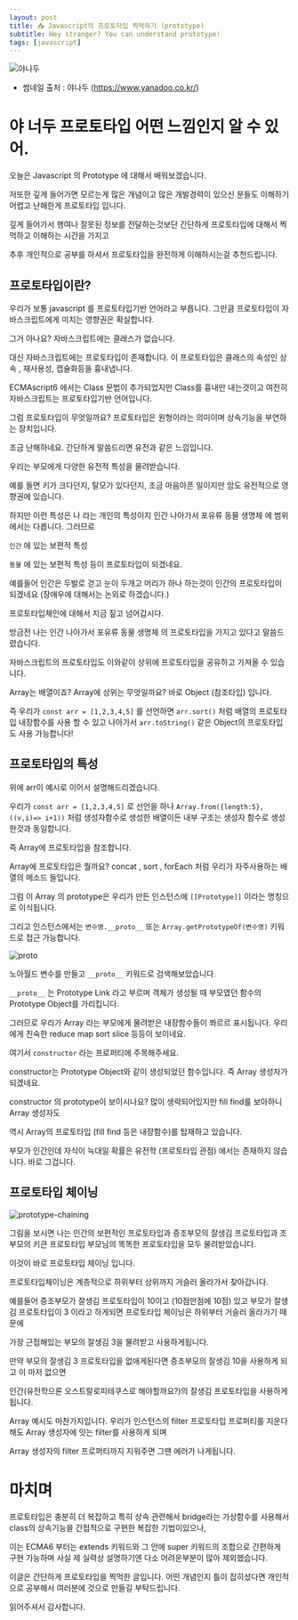 ```yaml
---
layout: post
title: 📥 Javascript의 프로토타입 찍먹하기 (prototype)
subtitle: Hey stranger? You can understand prototype!
tags: [javascript]
---
```


<p></p>

![야나두](https://mblogthumb-phinf.pstatic.net/MjAxNzA3MjVfMjgy/MDAxNTAwOTQ3ODU0NDYx.nr2KvglxcxWit7mSM1HNOzYtmvDNdY9g9u6v9abbKZ8g.eWCCgEdVLr4G7CiEOHdSgRqwyPwW_jZ5yOjJHvHVi-0g.JPEG.imok0328/%EC%95%BC%EB%82%98%EB%91%90_%EC%A1%B0%EC%A0%95%EC%A0%81_1.jpg?type=w800)
- 썸네일 출처 : 야나두 (https://www.yanadoo.co.kr/)

# 야 너두 프로토타입 어떤 느낌인지 알 수 있어.

오늘은 Javascript 의 Prototype 에 대해서 배워보겠습니다.

저또한 깊게 들어가면 모르는게 많은 개념이고 많은 개발경력이 있으신 분들도 이해하기 어렵고 난해한게 프로토타입 입니다.

깊게 들어가서 행여나 잘못된 정보를 전달하는것보단 간단하게 프로토타입에 대해서 찍먹하고 이해하는 시간을 가지고 

추후 개인적으로 공부를 하셔서 프로토타입을 완전하게 이해하시는걸 추천드립니다.

## 프로토타입이란?

우리가 보통 javascript 를 프로토타입기반 언어라고 부릅니다. 그만큼 프로토타입이 자바스크립트에게 미치는 영향권은 확실합니다.

그거 아나요? 자바스크립트에는 클래스가 없습니다.

대신 자바스크립트에는 프로토타입이 존재합니다. 이 프로토타입은 클래스의 속성인 상속 , 재사용성, 캡슐화등을 흉내냅니다.

ECMAscript6 에서는 Class 문법이 추가되었지만 Class를 흉내만 내는것이고 여전히 자바스크립트는 프로토타입기반 언어입니다.

그럼 프로토타입이 무엇일까요? 프로토타입은 원형이라는 의미이며 상속기능을 부연하는 장치입니다.

조금 난해하네요. 간단하게 말씀드리면 유전과 같은 느낌입니다.

우리는 부모에게 다양한 유전적 특성을 물려받습니다.

예를 들면 키가 크다던지, 탈모가 있다던지, 조금 마음아픈 일이지만 암도 유전적으로 영향권에 있습니다.

하지만 이런 특성은 나 라는 개인의 특성이지 인간 나아가서 포유류 동물 생명체 에 범위에서는 다릅니다. 그러므로

`인간` 에 있는 보편적 특성

`동물` 에 있는 보편적 특성 등이 프로토타입이 되겠네요.

예를들어 인간은 두발로 걷고 눈이 두개고 머리가 하나 하는것이 인간의 프로토타입이 되겠네요 (장애우에 대해서는 논외로 하겠습니다.)

프로토타입체인에 대해서 지금 짚고 넘어갑시다.

방금전 나는 인간 나아가서 포유류 동물 생명체 의 프로토타입을 가지고 있다고 말씀드렸습니다.

자바스크립트의 프로토타입도 이와같이 상위에 프로토타입을 공유하고 가져올 수 있습니다.

Array는 배열이죠? Array에 상위는 무엇일까요? 바로 Object (참조타입) 입니다.

즉 우리가 `const arr = [1,2,3,4,5]` 를 선언하면 `arr.sort()` 처럼 배열의 프로토타입 내장함수를 사용 할 수 있고 나아가서 `arr.toString()` 같은 Object의 프로토타입도 사용 가능합니다!

## 프로토타입의 특성

위에 arr이 예시로 이어서 설명해드리겠습니다.

우리가 `const arr = [1,2,3,4,5]` 로 선언을 하나 `Array.from({length:5},((v,i)=> i+1))` 처럼 생성자함수로 생성한 배열이든 내부 구조는 생성자 함수로 생성한것과 동일합니다.

즉 Array에 프로토타입을 참조합니다.

Array에 프로토타입은 뭘까요? concat , sort , forEach 처럼 우리가 자주사용하는 배열의 메소드 들입니다.

그럼 이 Array 의 prototype은 우리가 만든 인스턴스에 `[[Prototype]]` 이라는 명칭으로 이식됩니다.

그리고 인스턴스에서는 `변수명.__proto__` 또는 `Array.getPrototypeOf(변수명)` 키워드로 접근 가능합니다.

![proto](https://images.velog.io/images/noah071610/post/d3b62cc9-814c-4a41-af60-f3ceb9e6ce29/image.png)

노아월드 변수를 만들고 `__proto__` 키워드로 검색해보았습니다.

`__proto__` 는 Prototype Link 라고 부르며 객체가 생성될 때 부모였던 함수의 Prototype Object를 가리킵니다.

그러므로 우리가 Array 라는 부모에게 물려받은 내장함수들이 쫘르르 표시됩니다. 우리에게 친숙한 reduce map sort slice 등등이 보이네요.

여기서 `constructor` 라는 프로퍼티에 주목해주세요.

constructor는 Prototype Object와 같이 생성되었던 함수입니다. 즉 Array 생성자가 되겠네요.

constructor 의 prototype이 보이시나요? 많이 생략되어있지만 fill find를 보아하니 Array 생성자도

역시 Array의 프로토타입 (fill find 등은 내장함수)를 탑재하고 있습니다.

부모가 인간인데 자식이 늑대일 확률은 유전학 (프로토타입 관점) 에서는 존재하지 않습니다. 바로 그겁니다.

## 프로토타입 체이닝

![prototype-chaining](https://images.velog.io/images/noah071610/post/edbfbda3-85aa-4e0a-b820-66653d95c0cd/%ED%94%84%EB%A1%9C%ED%86%A0%ED%83%80%EC%9E%85.png)

그림을 보시면 나는 인간의 보편적인 프로토타입과 증조부모의 잘생김 프로토타입과 조부모의 키큰 프로토타입 부모님의 똑똑한 프로토타입을 모두 물려받았습니다.

이것이 바로 프로토타입 체이닝 입니다.

프로토타입체이닝은 계층적으로 하위부터 상위까지 거슬러 올라가서 찾아갑니다.

예를들어 증조부모가 잘생김 프로토타입이 10이고 (10점만점에 10점) 있고 부모가 잘생김 프로토타입이 3 이라고 하게되면 프로토타입 체이닝은 하위부터 거슬러 올라가기 때문에

가장 근접해있는 부모의 잘생김 3을 물려받고 사용하게됩니다.

만약 부모의 잘생김 3 프로토타입을 없애게된다면 증조부모의 잘생김 10을 사용하게 되고 이 마저 없으면

인간(유전학으론 오스트랄로피테쿠스로 해야할까요?)의 잘생김 프로토타입을 사용하게 됩니다.

Array 예시도 마찬가지입니다. 우리가 인스턴스의 filter 프로토타입 프로퍼티를 지운다 해도 Array 생성자에 잇는 filter를 사용하게 되며 

Array 생성자의 filter 프로퍼티까지 지워주면 그땐 에러가 나게됩니다.

# 마치며

프로토타입은 충분히 더 복잡하고 특히 상속 관련해서 bridge라는 가상함수를 사용해서 class의 상속기능을 간접적으로 구현한 복잡한 기법이있으나,

이는 ECMA6 부터는 extends 키워드와 그 안에 super 키워드의 조합으로 간편하게 구현 가능하며 사실 제 실력상 설명하기엔 다소 어려운부분이 많아 제외했습니다.

이글은 간단하게 프로토타입을 찍먹한 글입니다. 어떤 개념인지 틀이 잡히셨다면 개인적으로 공부해서 여러분에 것으로 만들길 부탁드립니다.

읽어주셔서 감사합니다.
